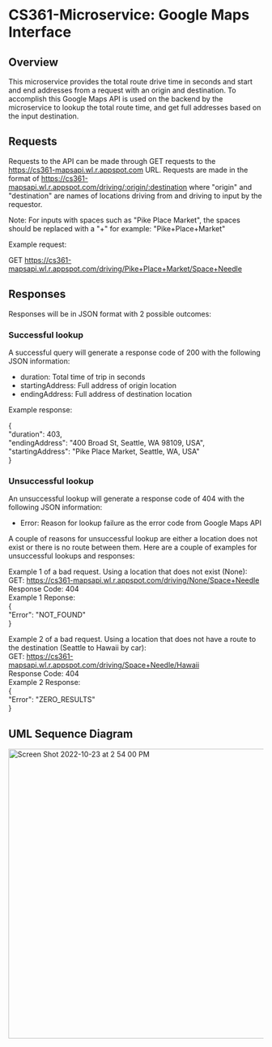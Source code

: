 # CS361-Microservice: Google Maps Interface

## Overview

This microservice provides the total route drive time in seconds and start and end addresses from a request with an origin and destination. To accomplish this Google Maps API is used on the backend by the microservice to lookup the total route time, and get full addresses based on the input destination. 


## Requests

Requests to the API can be made through GET requests to the https://cs361-mapsapi.wl.r.appspot.com URL. Requests are made in the format of https://cs361-mapsapi.wl.r.appspot.com/driving/:origin/:destination where "origin" and "destination" are names of locations driving from and driving to input by the requestor.

Note: For inputs with spaces such as "Pike Place Market", the spaces should be replaced with a "+" for example: "Pike+Place+Market"

Example request:

GET https://cs361-mapsapi.wl.r.appspot.com/driving/Pike+Place+Market/Space+Needle


## Responses

Responses will be in JSON format with 2 possible outcomes:

### Successful lookup

A successful query will generate a response code of 200 with the following JSON information:

- duration:         Total time of trip in seconds  
- startingAddress:  Full address of origin location  
- endingAddress:    Full address of destination location  

Example response:  

{  
    "duration": 403,  
    "endingAddress": "400 Broad St, Seattle, WA 98109, USA",  
    "startingAddress": "Pike Place Market, Seattle, WA, USA"  
}  

### Unsuccessful lookup

An unsuccessful lookup will generate a response code of 404 with the following JSON information:

- Error: Reason for lookup failure as the error code from Google Maps API

A couple of reasons for unsuccessful lookup are either a location does not exist or there is no route between them. Here are a couple of examples for unsuccessful lookups and responses:


Example 1 of a bad request. Using a location that does not exist (None):  
GET: https://cs361-mapsapi.wl.r.appspot.com/driving/None/Space+Needle  
Response Code: 404  
Example 1 Reponse:  
{  
    "Error": "NOT_FOUND"  
}  

Example 2 of a bad request. Using a location that does not have a route to the destination (Seattle to Hawaii by car):  
GET: https://cs361-mapsapi.wl.r.appspot.com/driving/Space+Needle/Hawaii  
Response Code: 404  
Example 2 Response:  
{  
    "Error": "ZERO_RESULTS"  
}  

## UML Sequence Diagram

<img width="571" alt="Screen Shot 2022-10-23 at 2 54 00 PM" src="https://user-images.githubusercontent.com/60839001/197415298-a412f990-0529-4e80-9beb-5a41eb939d5a.png">

